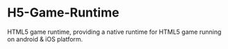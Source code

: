 # H5-Game-Runtime
HTML5 game runtime, providing a native runtime for HTML5 game running on android &amp; iOS platform.

